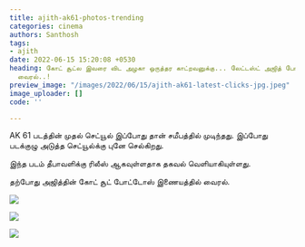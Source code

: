 ```yaml
---
title: ajith-ak61-photos-trending
categories: cinema
authors: Santhosh
tags:
- ajith
date: 2022-06-15 15:20:08 +0530
heading: கோட் சூட்ல இவரை விட அழகா ஒருத்தர காட்றவனுக்கு... லேட்டஸ்ட் அஜித் போட்டோஸ்
  வைரல்..!
preview_image: "/images/2022/06/15/ajith-ak61-latest-clicks-jpg.jpeg"
image_uploader: []
code: ''

---
```

AK 61 படத்தின் முதல் செட்யூல் இப்போது தான் சமீபத்தில் முடிந்தது. இப்போது படக்குழு அடுத்த செட்யூல்க்கு புனே செல்கிறது.

இந்த படம் தீபாவளிக்கு ரிலீஸ் ஆகவுள்ளதாக தகவல் வெளியாகியுள்ளது.

தற்போது அஜித்தின் கோட் சூட் போட்டோஸ் இணையத்தில் வைரல்.

![](/images/2022/06/15/ajith-kumar-ak61-1-jpg.jpeg)

![](/images/2022/06/15/ajith-kumar-ak61-2-jpg.jpeg)

![](/images/2022/06/15/ajith-kumar-ak61-3-jpg.jpeg)
